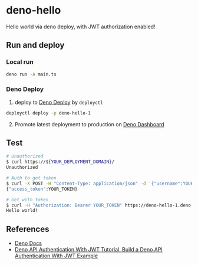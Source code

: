 # deno-hello

Hello world via deno deploy, with JWT authorization enabled!

## Run and deploy

### Local run

```bash
deno run -A main.ts
```

### Deno Deploy

1. deploy to [Deno Deploy](https://docs.deno.com/deploy/manual) by `deployctl`

```bash
deployctl deploy -p deno-hello-1
```

2. Promote latest deployment to production on [Deno Dashboard](dash.deno.com)

## Test

```bash
# Unauthorized
$ curl https://${YOUR_DEPLOYMENT_DOMAIN}/
Unauthorized

# Auth to get token
$ curl -X POST -H "Content-Type: application/json" -d '{"username":YOUR_USERNAME,"password":YOUR_PASSWORD}' https://${YOUR_DEPLOYMENT_DOMAIN}/auth/
{"access_token":YOUR_TOKEN}

# Get with token
$ curl -H "Authorization: Bearer YOUR_TOKEN" https://deno-hello-1.deno.dev/
Hello world!
```

## References

- [Deno Docs](https://docs.deno.com/)
- [Deno API Authentication With JWT Tutorial. Build a Deno API Authentication With JWT Example](https://www.youtube.com/watch?v=L5Zoew-lD54&list=PL_tfpuj34wCUhqvI1vqIBkjwilcEEoqgM&index=4&t=316s)

